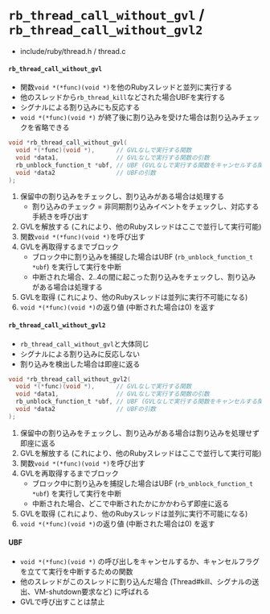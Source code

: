 # `rb_thread_call_without_gvl` / `rb_thread_call_without_gvl2`
- include/ruby/thread.h / thread.c

#### `rb_thread_call_without_gvl`
- 関数`void *(*func)(void *)`を他のRubyスレッドと並列に実行する
- 他のスレッドから`rb_thread_kill`などされた場合UBFを実行する
- シグナルによる割り込みにも反応する
- `void *(*func)(void *)` が終了後に割り込みを受けた場合は割り込みチェックを省略できる

```c
void *rb_thread_call_without_gvl(
  void *(*func)(void *),      // GVLなしで実行する関数
  void *data1,                // GVLなしで実行する関数の引数
  rb_unblock_function_t *ubf, // UBF (GVLなしで実行する関数をキャンセルする関数)
  void *data2                 // UBFの引数
);
```

1. 保留中の割り込みをチェックし、割り込みがある場合は処理する
    - 割り込みのチェック = 非同期割り込みイベントをチェックし、対応する手続きを呼び出す
2. GVLを解放する (これにより、他のRubyスレッドはここで並行して実行可能)
3. 関数`void *(*func)(void *)`を呼び出す
4. GVLを再取得するまでブロック
    - ブロック中に割り込みを捕捉した場合はUBF (`rb_unblock_function_t *ubf`) を実行して実行を中断
    - 中断された場合、2..4の間に起こった割り込みをチェックし、割り込みがある場合は処理する
5. GVLを取得 (これにより、他のRubyスレッドは並列に実行不可能になる)
6. `void *(*func)(void *)`の返り値 (中断された場合は0) を返す

#### `rb_thread_call_without_gvl2`
- `rb_thread_call_without_gvl`と大体同じ
- シグナルによる割り込みに反応しない
- 割り込みを検出した場合は即座に返る

```c
void *rb_thread_call_without_gvl2(
  void *(*func)(void *),      // GVLなしで実行する関数
  void *data1,                // GVLなしで実行する関数の引数
  rb_unblock_function_t *ubf, // UBF (GVLなしで実行する関数をキャンセルする関数)
  void *data2                 // UBFの引数
);
```

1. 保留中の割り込みをチェックし、割り込みがある場合は割り込みを処理せず即座に返る
2. GVLを解放する (これにより、他のRubyスレッドはここで並行して実行可能)
3. 関数`void *(*func)(void *)`を呼び出す
4. GVLを再取得するまでブロック
    - ブロック中に割り込みを捕捉した場合はUBF (`rb_unblock_function_t *ubf`) を実行して実行を中断
    - 中断された場合、どこで中断されたかにかかわらず即座に返る
5. GVLを取得 (これにより、他のRubyスレッドは並列に実行不可能になる)
6. `void *(*func)(void *)`の返り値 (中断された場合は0) を返す

#### UBF
- `void *(*func)(void *)` の呼び出しをキャンセルするか、キャンセルフラグを立てて実行を中断するための関数
- 他のスレッドがこのスレッドに割り込んだ場合 (Thread#kill、シグナルの送出、VM-shutdown要求など) に呼ばれる
- GVLで呼び出すことは禁止
